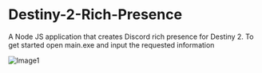 # Destiny-2-Rich-Presence
A Node JS application that creates Discord rich presence for Destiny 2.
To get started open main.exe and input the requested information

![Image1](https://imgur.com/qVReTlS)
